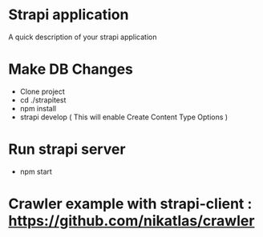 # Strapi application

A quick description of your strapi application


# Make DB Changes

- Clone project
- cd ./strapitest
- npm install 
- strapi develop
( This will enable Create Content Type Options )


# Run strapi server

- npm start

# Crawler example with strapi-client : https://github.com/nikatlas/crawler
